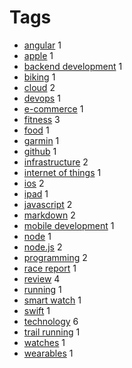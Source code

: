 # Tags

- [angular](tags/ANGULAR.md) 1
- [apple](tags/APPLE.md) 1
- [backend development](tags/BACKEND%20DEVELOPMENT.md) 1
- [biking](tags/BIKING.md) 1
- [cloud](tags/CLOUD.md) 2
- [devops](tags/DEVOPS.md) 1
- [e-commerce](tags/E-COMMERCE.md) 1
- [fitness](tags/FITNESS.md) 3
- [food](tags/FOOD.md) 1
- [garmin](tags/GARMIN.md) 1
- [github](tags/GITHUB.md) 1
- [infrastructure](tags/INFRASTRUCTURE.md) 2
- [internet of things](tags/INTERNET%20OF%20THINGS.md) 1
- [ios](tags/IOS.md) 2
- [ipad](tags/IPAD.md) 1
- [javascript](tags/JAVASCRIPT.md) 2
- [markdown](tags/MARKDOWN.md) 2
- [mobile development](tags/MOBILE%20DEVELOPMENT.md) 1
- [node](tags/NODE.md) 1
- [node.js](tags/NODE.JS.md) 2
- [programming](tags/PROGRAMMING.md) 2
- [race report](tags/RACE%20REPORT.md) 1
- [review](tags/REVIEW.md) 4
- [running](tags/RUNNING.md) 1
- [smart watch](tags/SMART%20WATCH.md) 1
- [swift](tags/SWIFT.md) 1
- [technology](tags/TECHNOLOGY.md) 6
- [trail running](tags/TRAIL%20RUNNING.md) 1
- [watches](tags/WATCHES.md) 1
- [wearables](tags/WEARABLES.md) 1
